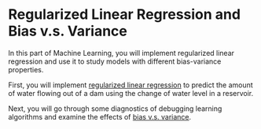 # Regularized Linear Regression and Bias v.s. Variance

In this part of Machine Learning, you will implement regularized linear regression and use it to study models with different bias-variance properties.

First, you will implement [regularized linear regression](https://github.com/sanket1012/Coursera-Machine-Learning/tree/master/Excercise%205-%20Regularized%20Linear%20Regression%20and%20Bias%20v.s.%20Variance/Regularized%20Linear%20Regression) to predict the amount of water flowing out of a dam using the change of water level in a reservoir.

Next, you will go through some diagnostics of debugging learning algorithms and examine the effects of [bias v.s. variance](https://github.com/sanket1012/Coursera-Machine-Learning/tree/master/Excercise%205-%20Regularized%20Linear%20Regression%20and%20Bias%20v.s.%20Variance/Bias%20v.s.%20Variance).
